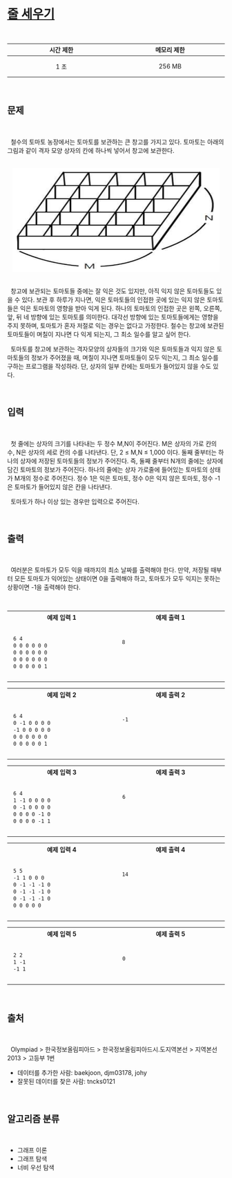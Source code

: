 # [줄 세우기](https://www.acmicpc.net/problem/2252)

<br />
<center>

| 시간 제한 | 메모리 제한 |
| :-------: | :---------: |
|   1 초    |   256 MB    |

</center>
<br />

## 문제

<br />

&nbsp; 철수의 토마토 농장에서는 토마토를 보관하는 큰 창고를 가지고 있다. 토마토는 아래의 그림과 같이 격자 모양 상자의 칸에 하나씩 넣어서 창고에 보관한다.

<br />
<center>
<img src="./asset/1.png" style="width:50vw; aspect-ratio: 2 / 1"/>
</center>
<br />

&nbsp; 창고에 보관되는 토마토들 중에는 잘 익은 것도 있지만, 아직 익지 않은 토마토들도 있을 수 있다. 보관 후 하루가 지나면, 익은 토마토들의 인접한 곳에 있는 익지 않은 토마토들은 익은 토마토의 영향을 받아 익게 된다. 하나의 토마토의 인접한 곳은 왼쪽, 오른쪽, 앞, 뒤 네 방향에 있는 토마토를 의미한다. 대각선 방향에 있는 토마토들에게는 영향을 주지 못하며, 토마토가 혼자 저절로 익는 경우는 없다고 가정한다. 철수는 창고에 보관된 토마토들이 며칠이 지나면 다 익게 되는지, 그 최소 일수를 알고 싶어 한다.

&nbsp; 토마토를 창고에 보관하는 격자모양의 상자들의 크기와 익은 토마토들과 익지 않은 토마토들의 정보가 주어졌을 때, 며칠이 지나면 토마토들이 모두 익는지, 그 최소 일수를 구하는 프로그램을 작성하라. 단, 상자의 일부 칸에는 토마토가 들어있지 않을 수도 있다.

<br />

## 입력

<br />

&nbsp; 첫 줄에는 상자의 크기를 나타내는 두 정수 M,N이 주어진다. M은 상자의 가로 칸의 수, N은 상자의 세로 칸의 수를 나타낸다. 단, 2 ≤ M,N ≤ 1,000 이다. 둘째 줄부터는 하나의 상자에 저장된 토마토들의 정보가 주어진다. 즉, 둘째 줄부터 N개의 줄에는 상자에 담긴 토마토의 정보가 주어진다. 하나의 줄에는 상자 가로줄에 들어있는 토마토의 상태가 M개의 정수로 주어진다. 정수 1은 익은 토마토, 정수 0은 익지 않은 토마토, 정수 -1은 토마토가 들어있지 않은 칸을 나타낸다.

&nbsp; 토마토가 하나 이상 있는 경우만 입력으로 주어진다.

<br />

## 출력

<br />

&nbsp; 여러분은 토마토가 모두 익을 때까지의 최소 날짜를 출력해야 한다. 만약, 저장될 때부터 모든 토마토가 익어있는 상태이면 0을 출력해야 하고, 토마토가 모두 익지는 못하는 상황이면 -1을 출력해야 한다.

<br />

<center>
<style>th {width: 30vw; text-align: center;} td {padding: 1em;}</style>
<table><tr><th>예제 입력 1</th><th>예제 출력 1</th></tr><tr><td>

```
6 4
0 0 0 0 0 0
0 0 0 0 0 0
0 0 0 0 0 0
0 0 0 0 0 1
```

</td><td>

```
8




```

</td></tr></table>
<table><tr><th>예제 입력 2</th><th>예제 출력 2</th></tr><tr><td>

```
6 4
0 -1 0 0 0 0
-1 0 0 0 0 0
0 0 0 0 0 0
0 0 0 0 0 1
```

</td><td>

```
-1




```

</td></tr></table>

<table><tr><th>예제 입력 3</th><th>예제 출력 3</th></tr><tr><td>

```
6 4
1 -1 0 0 0 0
0 -1 0 0 0 0
0 0 0 0 -1 0
0 0 0 0 -1 1
```

</td><td>

```
6




```

</td></tr></table>
<table><tr><th>예제 입력 4</th><th>예제 출력 4</th></tr><tr><td>

```
5 5
-1 1 0 0 0
0 -1 -1 -1 0
0 -1 -1 -1 0
0 -1 -1 -1 0
0 0 0 0 0
```

</td><td>

```
14





```

</td></tr></table>
<table><tr><th>예제 입력 5</th><th>예제 출력 5</th></tr><tr><td>

```
2 2
1 -1
-1 1
```

</td><td>

```
0


```

</td></tr></table>
</center>
<br />

## 출처

<br />

&nbsp; Olympiad > 한국정보올림피아드 > 한국정보올림피아드시․도지역본선 > 지역본선 2013 > 고등부 1번

- 데이터를 추가한 사람: baekjoon, djm03178, johy
- 잘못된 데이터를 찾은 사람: tncks0121

<br />

## 알고리즘 분류

<br />

- 그래프 이론
- 그래프 탐색
- 너비 우선 탐색

